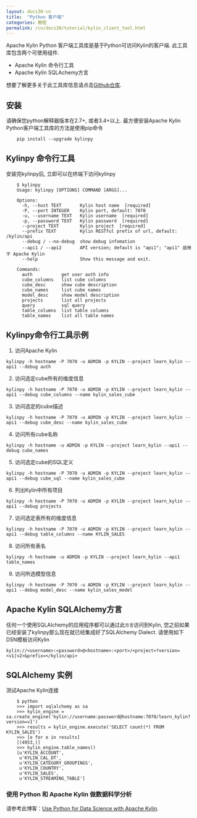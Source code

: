 ```yaml
---
layout: docs30-cn
title:  "Python 客户端"
categories: 教程
permalink: /cn/docs30/tutorial/kylin_client_tool.html
---
```


Apache Kylin Python 客户端工具库是基于Python可访问Kylin的客户端. 此工具库包含两个可使用组件. 

* Apache Kylin 命令行工具
* Apache Kylin SQLAchemy方言

想要了解更多关于此工具库信息请点击[Github仓库](https://github.com/Kyligence/kylinpy).

## 安装
请确保您python解释器版本在2.7+, 或者3.4+以上. 最方便安装Apache Kylin Python客户端工具库的方法是使用pip命令
```
    pip install --upgrade kylinpy
```

## Kylinpy 命令行工具
安装完kylinpy后, 立即可以在终端下访问kylinpy

```
    $ kylinpy
    Usage: kylinpy [OPTIONS] COMMAND [ARGS]...

    Options:
      -h, --host TEXT       Kylin host name  [required]
      -P, --port INTEGER    Kylin port, default: 7070
      -u, --username TEXT   Kylin username  [required]
      -p, --password TEXT   Kylin password  [required]
      --project TEXT        Kylin project  [required]
      --prefix TEXT         Kylin RESTful prefix of url, default: /kylin/api
      --debug / --no-debug  show debug infomation
      --api1 / --api2       API version; default is "api1"; "api1" 适用于 Apache Kylin
      --help                Show this message and exit.

    Commands:
      auth           get user auth info
      cube_columns   list cube columns
      cube_desc      show cube description
      cube_names     list cube names
      model_desc     show model description
      projects       list all projects
      query          sql query
      table_columns  list table columns
      table_names    list all table names
```

## Kylinpy命令行工具示例

1. 访问Apache Kylin
```
kylinpy -h hostname -P 7070 -u ADMIN -p KYLIN --project learn_kylin --api1 --debug auth
```

2. 访问选定cube所有的维度信息
```
kylinpy -h hostname -P 7070 -u ADMIN -p KYLIN --project learn_kylin --api1 --debug cube_columns --name kylin_sales_cube
```

3. 访问选定的cube描述
```
kylinpy -h hostname -P 7070 -u ADMIN -p KYLIN --project learn_kylin --api1 --debug cube_desc --name kylin_sales_cube
```

4. 访问所有cube名称
```
kylinpy -h hostname -u ADMIN -p KYLIN --project learn_kylin --api1 --debug cube_names
```

5. 访问选定cube的SQL定义
```
kylinpy -h hostname -P 7070 -u ADMIN -p KYLIN --project learn_kylin --api1 --debug cube_sql --name kylin_sales_cube
```

6. 列出Kylin中所有项目
```
kylinpy -h hostname -P 7070 -u ADMIN -p KYLIN --project learn_kylin --api1 --debug projects
```

7. 访问选定表所有的维度信息
```
kylinpy -h hostname -P 7070 -u ADMIN -p KYLIN --project learn_kylin --api1 --debug table_columns --name KYLIN_SALES
```

8. 访问所有表名
```
kylinpy -h hostname -u ADMIN -p KYLIN --project learn_kylin --api1 table_names
```

9. 访问所选模型信息
```
kylinpy -h hostname -P 7070 -u ADMIN -p KYLIN --project learn_kylin --api1 --debug model_desc --name kylin_sales_model
```

## Apache Kylin SQLAlchemy方言

任何一个使用SQLAlchemy的应用程序都可以通过此`方言`访问到Kylin, 您之前如果已经安装了kylinpy那么现在就已经集成好了SQLAlchemy Dialect. 请使用如下DSN模板访问Kylin

```
kylin://<username>:<password>@<hostname>:<port>/<project>?version=<v1|v2>&prefix=</kylin/api>
```

## SQLAlchemy 实例
测试Apache Kylin连接

```
    $ python
    >>> import sqlalchemy as sa
    >>> kylin_engine = sa.create_engine('kylin://username:password@hostname:7070/learn_kylin?version=v1')
    >>> results = kylin_engine.execute('SELECT count(*) FROM KYLIN_SALES')
    >>> [e for e in results]
    [(4953,)]
    >>> kylin_engine.table_names()
    [u'KYLIN_ACCOUNT',
     u'KYLIN_CAL_DT',
     u'KYLIN_CATEGORY_GROUPINGS',
     u'KYLIN_COUNTRY',
     u'KYLIN_SALES',
     u'KYLIN_STREAMING_TABLE']
```

### 使用 Python 和 Apache Kylin 做数据科学分析 

请参考此博客：[Use Python for Data Science with Apache Kylin](/blog/2019/06/26/use-python-for-data-science-with-apache-kylin/).